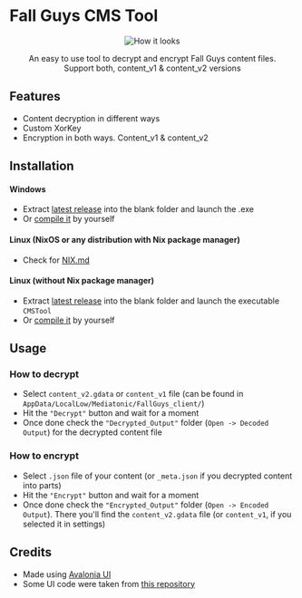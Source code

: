 # Fall Guys CMS Tool

<div align="center">
    <img src="https://github.com/floyzi/FallGuys-CMSTool/blob/master/Assets/GithubImages/Screenshot1.png" alt="How it looks">
</div>
<p align="center">An easy to use tool to decrypt and encrypt Fall Guys content files.<br>Support both, content_v1 & content_v2 versions</p>

## Features

- Content decryption in different ways
- Custom XorKey
- Encryption in both ways. Content_v1 & content_v2

## Installation

#### Windows

- Extract [latest release](https://github.com/floyzi/FallGuys-CMSTool/releases/latest) into the blank folder and launch the .exe
- Or [compile it](https://github.com/Impqxr/FallGuys-CMSTool/blob/linux/COMPILATION.md) by yourself

#### Linux (NixOS or any distribution with Nix package manager)

- Check for [NIX.md](https://github.com/Impqxr/FallGuys-CMSTool/blob/linux/NIX.md)

#### Linux (without Nix package manager)

- Extract [latest release](https://github.com/floyzi/FallGuys-CMSTool/releases/latest) into the blank folder and launch the executable `CMSTool`
- Or [compile it](https://github.com/Impqxr/FallGuys-CMSTool/blob/linux/COMPILATION.md) by yourself

## Usage

### How to decrypt

- Select `content_v2.gdata` or `content_v1` file (can be found in `AppData/LocalLow/Mediatonic/FallGuys_client/`)
- Hit the `"Decrypt"` button and wait for a moment
- Once done check the `"Decrypted_Output"` folder (`Open -> Decoded Output`) for the decrypted content file

### How to encrypt

- Select `.json` file of your content (or `_meta.json` if you decrypted content into parts)
- Hit the `"Encrypt"` button and wait for a moment
- Once done check the `"Encrypted_Output"` folder (`Open -> Encoded Output`). There you'll find the `content_v2.gdata` file (or `content_v1`, if you selected it in settings)

## Credits

- Made using [Avalonia UI](https://github.com/AvaloniaUI/Avalonia)
- Some UI code were taken from [this repository](https://github.com/M0n7y5/FenixProFmod)
